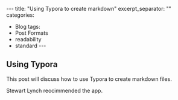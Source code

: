 ​---
title: "Using Typora to create markdown"
excerpt_separator: "<!--more-->"
categories:
  - Blog
tags:
  - Post Formats
  - readability
  - standard
​---

## Using Typora

This post will discuss how to use Typora to create markdown files.

Stewart Lynch reocimmended the app.
